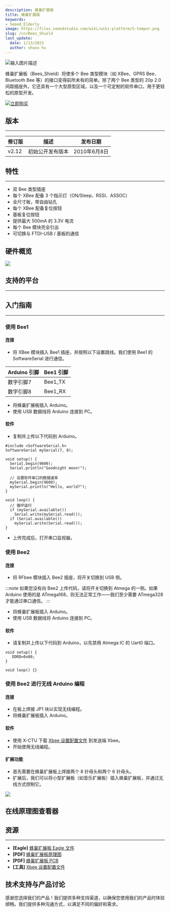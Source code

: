 ```yaml
---
description: 蜂巢扩展板
title: 蜂巢扩展板
keywords:
- Seeed_Elderly
image: https://files.seeedstudio.com/wiki/wiki-platform/S-tempor.png
slug: /cn/Bees_Shield
last_update:
  date: 1/13/2023
  author: shuxu hu
---
```


![输入图片描述](https://files.seeedstudio.com/wiki/Bees_Shield/img/bees%20shield.jpg)

蜂巢扩展板（Bees_Shield）将使多个 Bee 类型模块（如 XBee、GPRS Bee、Bluetooth Bee 等）的接口变得前所未有的简单。除了两个 Bee 类型的 20p 2.0 间距插座外，它还具有一个大型原型区域，以及一个可定制的软件串口，用于更轻松的原型开发。

[![立即购买](https://files.seeedstudio.com/wiki/Seeed-WiKi/docs/images/get_one_now.png)](https://www.seeedstudio.com/Bees-Shield-p-672.html)

## 版本
---------------

| 修订版 | 描述            | 发布日期        |
|--------|-----------------|----------------|
| v2.12  | 初始公开发布版本 | 2010年6月8日   |

## 特性
-------------------
- 双 Bee 类型插座
- 每个 XBee 配备 3 个指示灯（ON/Sleep、RSSI、ASSOC）
- 全尺寸板，带自由钻孔
- 每个 XBee 配备复位按钮
- 基板复位按钮
- 提供最大 500mA 的 3.3V 电流
- 每个 Bee 模块完全引出
- 可切换与 FTDI-USB / 基板的通信

## 硬件概览

![](https://files.seeedstudio.com/wiki/Bees_Shield/img/Bees%20Shield%20Hardware.jpg)

## 支持的平台
-------------------

## 入门指南
-------------------
### 使用 Bee1

#### 连接
- 将 XBee 模块插入 Bee1 插座，并按照以下设置跳线。我们使用 Bee1 的 SoftwareSerial 进行通信。

| Arduino 引脚   | Bee1 引脚     |
| :------------- | :-------------|
| 数字引脚7      | Bee1_TX       |
| 数字引脚8      | Bee1_RX       |

- 将蜂巢扩展板插入 Arduino。
- 使用 USB 数据线将 Arduino 连接到 PC。

#### 软件
- 复制并上传以下代码到 Arduino。

```
#include <SoftwareSerial.h>
SoftwareSerial mySerial(7, 8);

void setup() {
  Serial.begin(9600);
  Serial.println("Goodnight moon!");

  // 设置软件串口的数据速率
  mySerial.begin(9600);
  mySerial.println("Hello, world?");
}

void loop() {
  // 循环运行
  if (mySerial.available())
    Serial.write(mySerial.read());
  if (Serial.available())
    mySerial.write(Serial.read());
}
```
- 上传完成后，打开串口监视器。

### 使用 Bee2

#### 连接
- 将 RFbee 模块插入 Bee2 插座，将开关切换到 USB 侧。

:::note
    如果您没有向 Bee2 上传代码，请将开关切换到 Atmega 的一侧。如果 Arduino 使用的是 ATmega168，则无法正常工作——我们至少需要 ATmega328 才能通过串口通信。
:::
- 将蜂巢扩展板插入 Arduino。
- 使用 USB 数据线将 Arduino 连接到 PC。

#### 软件
- 请复制并上传以下代码到 Arduino，以先禁用 Atmega IC 的 Uart0 端口。

```
void setup() {
   DDRD=0x00;
}

void loop() {}
```

### 使用 Bee2 进行无线 Arduino 编程

#### 连接
- 在板上焊接 JP1 块以实现无线编程。
- 将蜂巢扩展板插入 Arduino。

#### 软件
- 使用 X-CTU 下载 [Xbee 设置配置文件](https://files.seeedstudio.com/wiki/Bees_Shield/res/Xbee%20setting%20profiles.zip) 到发送端 Xbee。
- 开始使用无线编程。

#### 扩展功能

- 首先需要在蜂巢扩展板上焊接两个 8 针母头和两个 6 针母头。
- 扩展后，我们可以将小型扩展板（如音乐扩展板）插入蜂巢扩展板，并通过无线方式控制它。

![](https://files.seeedstudio.com/wiki/Bees_Shield/img/Bees-Shield-expan2.jpg)

## 在线原理图查看器

<div className="altium-ecad-viewer" data-project-src="https://files.seeedstudio.com/wiki/Bees_Shield/res/Bees_Shield_V2.12_Eagle_files.zip" style={{borderRadius: '0px 0px 4px 4px', height: 500, borderStyle: 'solid', borderWidth: 1, borderColor: 'rgb(241, 241, 241)', overflow: 'hidden', maxWidth: 1280, maxHeight: 700, boxSizing: 'border-box'}}>
</div>

## 资源
-------------------
- **[Eagle]** [蜂巢扩展板 Eagle 文件](https://files.seeedstudio.com/wiki/Bees_Shield/res/Bees_Shield_V2.12_Eagle_files.zip)
- **[PDF]** [蜂巢扩展板原理图](https://files.seeedstudio.com/wiki/Bees_Shield/res/Bees_Shield%20Sch.pdf)
- **[PDF]** [蜂巢扩展板 PCB](https://files.seeedstudio.com/wiki/Bees_Shield/res/Bees_Shield%20PCB.pdf)
- **[工具]** [Xbee 设置配置文件](https://files.seeedstudio.com/wiki/Bees_Shield/res/Xbee%20setting%20profiles.zip)

## 技术支持与产品讨论

感谢您选择我们的产品！我们提供多种支持渠道，以确保您使用我们的产品时体验顺畅。我们提供多种沟通方式，以满足不同的偏好和需求。

<div class="button_tech_support_container">
<a href="https://forum.seeedstudio.com/" class="button_forum"></a> 
<a href="https://www.seeedstudio.com/contacts" class="button_email"></a>
</div>

<div class="button_tech_support_container">
<a href="https://discord.gg/eWkprNDMU7" class="button_discord"></a> 
<a href="https://github.com/Seeed-Studio/wiki-documents/discussions/69" class="button_discussion"></a>
</div>